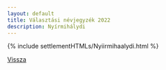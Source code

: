 ```yaml
---
layout: default
title: Választási névjegyzék 2022
description: Nyírmihálydi
---
```


{% include settlementHTMLs/Nyiirmihaalydi.html %}

[Vissza](./)